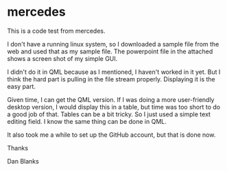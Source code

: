 # mercedes
This is a code test from mercedes.

I don't have a running linux system, so I downloaded a sample file from the web and used that as my sample file. The powerpoint file in the attached shows a screen shot of my simple GUI.

I didn't do it in QML because as I mentioned, I haven't worked in it yet. But I think the hard part is pulling in the file stream properly. Displaying it is the easy part.

Given time, I can get the QML version. If I was doing a more user-friendly desktop version, I would display this in a table, but time was too short to do a good job of that. Tables can be a bit tricky. So I just used a simple text editing field. I know the same thing can be done in QML.

It also took me a while to set up the GitHub account, but that is done now.

Thanks

Dan Blanks
